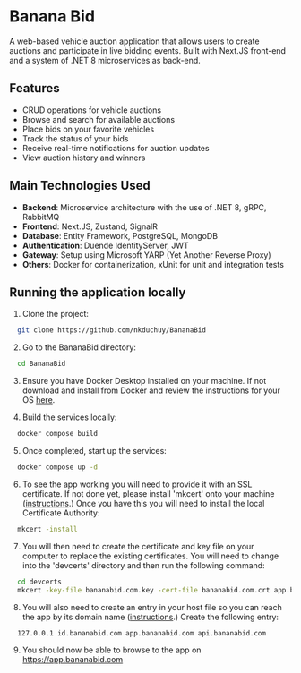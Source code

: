 
# Banana Bid

A web-based vehicle auction application that allows users to create auctions and participate in live bidding events. Built with Next.JS front-end and a system of .NET 8 microservices as back-end.

## Features

- CRUD operations for vehicle auctions
- Browse and search for available auctions
- Place bids on your favorite vehicles
- Track the status of your bids
- Receive real-time notifications for auction updates
- View auction history and winners

## Main Technologies Used

- **Backend**: Microservice architecture with the use of .NET 8, gRPC, RabbitMQ
- **Frontend**: Next.JS, Zustand, SignalR
- **Database**: Entity Framework, PostgreSQL, MongoDB
- **Authentication**: Duende IdentityServer, JWT
- **Gateway**: Setup using Microsoft YARP (Yet Another Reverse Proxy)
- **Others**: Docker for containerization, xUnit for unit and integration tests

## Running the application locally

1. Clone the project:

```bash
  git clone https://github.com/nkduchuy/BananaBid
```

2. Go to the BananaBid directory:

```bash
  cd BananaBid
```

3. Ensure you have Docker Desktop installed on your machine. If not download and install from Docker and review the instructions for your OS [here](https://docs.docker.com/desktop/).

4. Build the services locally:

```bash
  docker compose build
```

5. Once completed, start up the services:

```bash
  docker compose up -d
```

6. To see the app working you will need to provide it with an SSL certificate. If not done yet, please install 'mkcert' onto your machine ([instructions](https://github.com/FiloSottile/mkcert).) Once you have this you will need to install the local Certificate Authority:

```bash
  mkcert -install
```

7. You will then need to create the certificate and key file on your computer to replace the existing certificates. You will need to change into the 'devcerts' directory and then run the following command:

```bash
  cd devcerts
  mkcert -key-file bananabid.com.key -cert-file bananabid.com.crt app.bananabid.com api.bananabid.com id.bananabid.com

```

8. You will also need to create an entry in your host file so you can reach the app by its domain name ([instructions](https://phoenixnap.com/kb/how-to-edit-hosts-file-in-windows-mac-or-linux).) Create the following entry:

```bash
  127.0.0.1 id.bananabid.com app.bananabid.com api.bananabid.com
```

9. You should now be able to browse to the app on https://app.bananabid.com
